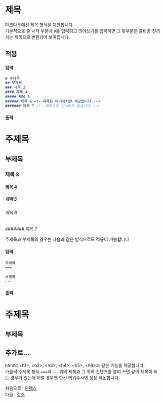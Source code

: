 제목
===

마크다운에선 제목 형식을 지원합니다.  
기본적으로 줄 시작 부분에 `#`를 입력하고 띄어쓰기를 입력하면 그 뒷부분은 줄바꿈 전까지는 제목으로 변환되어 보여집니다.  

적용
---
#### 입력

```markdown
# 주제목
## 부제목
### 제목 3
#### 제목 4
##### 제목 5
###### 제목 6 <!--제목은 여기까지만 제공합니다.-->
####### 제목 7 <!--제목으로 인식하지 않습니다.-->
```

#### 출력

# 주제목

## 부제목

### 제목 3

#### 제목 4

##### 제목 5

###### 제목 6

####### 제목 7

주제목과 부제목의 경우는 다음과 같은 방식으로도 적용이 가능합니다  

#### 입력

```
주제목
===

부제목
---
```

#### 출력

주제목
===

부제목
---

추가로...
---

html의 \<h1>, \<h2>, \<h3>, \<h4>, \<h5>, \<h6>과 같은 기능을 제공합니다.  
가끔씩 주제목 형식 `===`과 `---`위의 제목과 그 위의 컨텐츠를 붙여 쓰면 같이 제목이 되는 경우가 있는데 이럴 경우엔 한칸 띄워주시면 정상 작동합니다.

처음으로 : [인덱스](0_인덱스.md)  
다음 : [강조](2_강조.md)  
